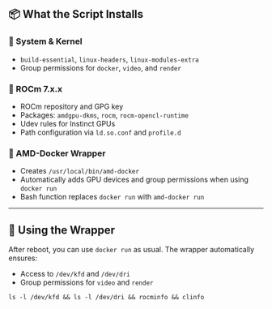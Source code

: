 ## 📦 What the Script Installs

### 🧱 System & Kernel

- `build-essential`, `linux-headers`, `linux-modules-extra`
- Group permissions for `docker`, `video`, and `render`

### 🔧 ROCm 7.x.x

- ROCm repository and GPG key
- Packages: `amdgpu-dkms`, `rocm`, `rocm-opencl-runtime`
- Udev rules for Instinct GPUs
- Path configuration via `ld.so.conf` and `profile.d`

### 🐳 AMD-Docker Wrapper

- Creates `/usr/local/bin/amd-docker`
- Automatically adds GPU devices and group permissions when using `docker run`
- Bash function replaces `docker run` with `amd-docker run`

---

## 🐳 Using the Wrapper

After reboot, you can use `docker run` as usual. The wrapper automatically ensures:

- Access to `/dev/kfd` and `/dev/dri`
- Group permissions for `video` and `render`
```
ls -l /dev/kfd && ls -l /dev/dri && rocminfo && clinfo
```
